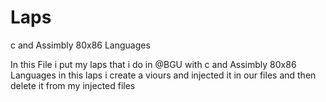 # Laps
c and Assimbly 80x86 Languages

In this File i put my laps that i do in @BGU with c and Assimbly 80x86 Languages
in this laps i create a viours and injected it in our files and then delete it from my injected files 

